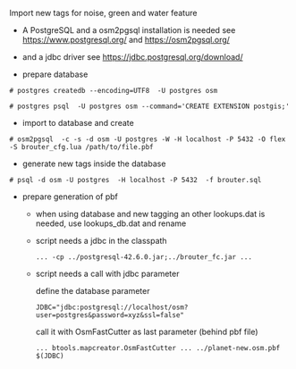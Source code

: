 Import new tags for noise, green and water feature


- A PostgreSQL and a osm2pgsql installation is needed
  see https://www.postgresql.org/
  and https://osm2pgsql.org/

- and a jdbc driver
  see https://jdbc.postgresql.org/download/


- prepare database

```
# postgres createdb --encoding=UTF8  -U postgres osm

# postgres psql  -U postgres osm --command='CREATE EXTENSION postgis;'
```

- import to database and create

```
# osm2pgsql  -c -s -d osm -U postgres -W -H localhost -P 5432 -O flex  -S brouter_cfg.lua /path/to/file.pbf
```


- generate new tags inside the database

```
# psql -d osm -U postgres  -H localhost -P 5432  -f brouter.sql
```

- prepare generation of pbf

  - when using database and new tagging an other lookups.dat is needed, use lookups_db.dat and rename

  - script needs a jdbc in the classpath

    `... -cp ../postgresql-42.6.0.jar;../brouter_fc.jar ...`

  - script needs a call with jdbc parameter

    define the database parameter

    `JDBC="jdbc:postgresql://localhost/osm?user=postgres&password=xyz&ssl=false"`

    call it with OsmFastCutter as last parameter (behind pbf file)

    `... btools.mapcreator.OsmFastCutter ... ../planet-new.osm.pbf $(JDBC)`


